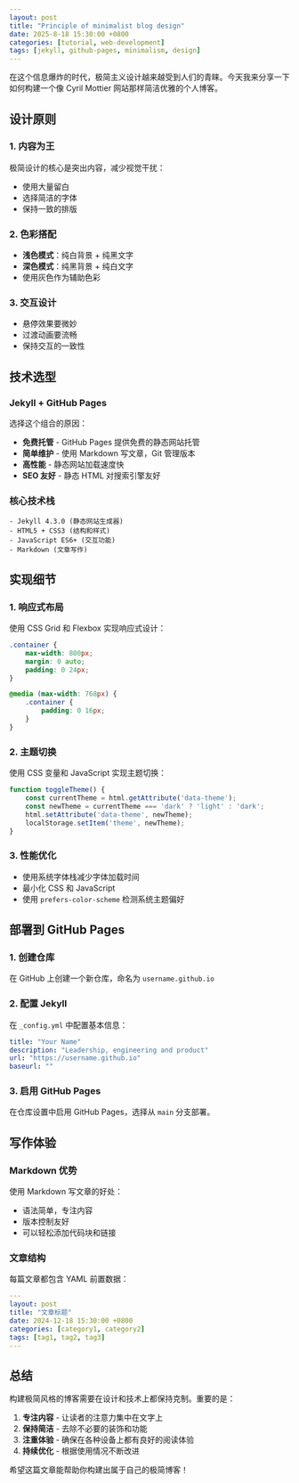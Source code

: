 ```yaml
---
layout: post
title: "Principle of minimalist blog design"
date: 2025-8-18 15:30:00 +0800
categories: [tutorial, web-development]
tags: [jekyll, github-pages, minimalism, design]
---
```


在这个信息爆炸的时代，极简主义设计越来越受到人们的青睐。今天我来分享一下如何构建一个像 Cyril Mottier 网站那样简洁优雅的个人博客。

## 设计原则

### 1. 内容为王
极简设计的核心是突出内容，减少视觉干扰：
- 使用大量留白
- 选择简洁的字体
- 保持一致的排版

### 2. 色彩搭配
- **浅色模式**：纯白背景 + 纯黑文字
- **深色模式**：纯黑背景 + 纯白文字
- 使用灰色作为辅助色彩

### 3. 交互设计
- 悬停效果要微妙
- 过渡动画要流畅
- 保持交互的一致性

## 技术选型

### Jekyll + GitHub Pages
选择这个组合的原因：
- **免费托管** - GitHub Pages 提供免费的静态网站托管
- **简单维护** - 使用 Markdown 写文章，Git 管理版本
- **高性能** - 静态网站加载速度快
- **SEO 友好** - 静态 HTML 对搜索引擎友好

### 核心技术栈
```
- Jekyll 4.3.0 (静态网站生成器)
- HTML5 + CSS3 (结构和样式)
- JavaScript ES6+ (交互功能)
- Markdown (文章写作)
```

## 实现细节

### 1. 响应式布局
使用 CSS Grid 和 Flexbox 实现响应式设计：

```css
.container {
    max-width: 800px;
    margin: 0 auto;
    padding: 0 24px;
}

@media (max-width: 768px) {
    .container {
        padding: 0 16px;
    }
}
```

### 2. 主题切换
使用 CSS 变量和 JavaScript 实现主题切换：

```javascript
function toggleTheme() {
    const currentTheme = html.getAttribute('data-theme');
    const newTheme = currentTheme === 'dark' ? 'light' : 'dark';
    html.setAttribute('data-theme', newTheme);
    localStorage.setItem('theme', newTheme);
}
```

### 3. 性能优化
- 使用系统字体栈减少字体加载时间
- 最小化 CSS 和 JavaScript
- 使用 `prefers-color-scheme` 检测系统主题偏好

## 部署到 GitHub Pages

### 1. 创建仓库
在 GitHub 上创建一个新仓库，命名为 `username.github.io`

### 2. 配置 Jekyll
在 `_config.yml` 中配置基本信息：

```yaml
title: "Your Name"
description: "Leadership, engineering and product"
url: "https://username.github.io"
baseurl: ""
```

### 3. 启用 GitHub Pages
在仓库设置中启用 GitHub Pages，选择从 `main` 分支部署。

## 写作体验

### Markdown 优势
使用 Markdown 写文章的好处：
- 语法简单，专注内容
- 版本控制友好
- 可以轻松添加代码块和链接

### 文章结构
每篇文章都包含 YAML 前置数据：

```yaml
---
layout: post
title: "文章标题"
date: 2024-12-18 15:30:00 +0800
categories: [category1, category2]
tags: [tag1, tag2, tag3]
---
```

## 总结

构建极简风格的博客需要在设计和技术上都保持克制。重要的是：

1. **专注内容** - 让读者的注意力集中在文字上
2. **保持简洁** - 去除不必要的装饰和功能
3. **注重体验** - 确保在各种设备上都有良好的阅读体验
4. **持续优化** - 根据使用情况不断改进

希望这篇文章能帮助你构建出属于自己的极简博客！ 